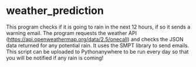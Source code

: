 # weather_prediction

This program checks if it is going to rain in the next 12 hours, if so it sends a warning email.
The program requests the weather API (https://api.openweathermap.org/data/2.5/onecall) and checks the JSON data returned for any potential rain. It uses the SMPT library to send emails.
This script can be uploaded to Pythonanywhere to be run every day so that you will be notified if any rain is coming!

